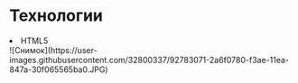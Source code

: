 <h1>Технологии</h1>
 <li>HTML5</li>
![Снимок](https://user-images.githubusercontent.com/32800337/92783071-2a6f0780-f3ae-11ea-847a-30f065565ba0.JPG)

